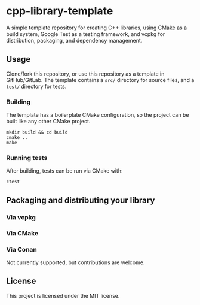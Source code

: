 # cpp-library-template

A simple template repository for creating C++ libraries, using CMake as a build system, Google Test as a testing framework,
and vcpkg for distribution, packaging, and dependency management.

## Usage

Clone/fork this repository, or use this repository as a template in GitHub/GitLab.
The template contains a `src/` directory for source files, and a `test/` directory for tests.

### Building

The template has a boilerplate CMake configuration, so the project can be built like any other
CMake project.

```
mkdir build && cd build
cmake ..
make
```

### Running tests

After building, tests can be run via CMake with:

```
ctest
```

## Packaging and distributing your library

### Via vcpkg

### Via CMake

### Via Conan
Not currently supported, but contributions are welcome.

## License

This project is licensed under the MIT license.
